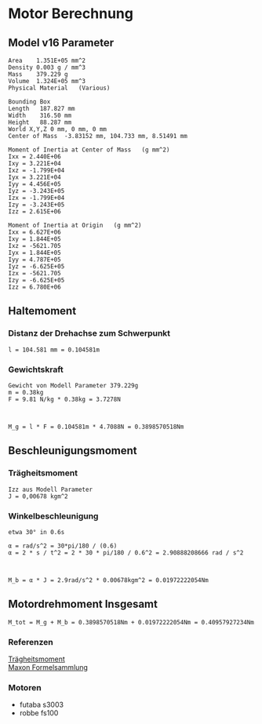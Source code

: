 # Motor Berechnung

## Model v16 Parameter
    Area	1.351E+05 mm^2
    Density	0.003 g / mm^3
    Mass	379.229 g
    Volume	1.324E+05 mm^3
    Physical Material	(Various)

    Bounding Box
    Length 	 187.827 mm
    Width 	 316.50 mm
    Height 	 88.287 mm
    World X,Y,Z	0 mm, 0 mm, 0 mm
    Center of Mass	-3.83152 mm, 104.733 mm, 8.51491 mm

    Moment of Inertia at Center of Mass   (g mm^2)
    Ixx = 2.440E+06
    Ixy = 3.221E+04
    Ixz = -1.799E+04
    Iyx = 3.221E+04
    Iyy = 4.456E+05
    Iyz = -3.243E+05
    Izx = -1.799E+04
    Izy = -3.243E+05
    Izz = 2.615E+06

    Moment of Inertia at Origin   (g mm^2)
    Ixx = 6.627E+06
    Ixy = 1.844E+05
    Ixz = -5621.705
    Iyx = 1.844E+05
    Iyy = 4.787E+05
    Iyz = -6.625E+05
    Izx = -5621.705
    Izy = -6.625E+05
    Izz = 6.780E+06


## Haltemoment
### Distanz der Drehachse zum Schwerpunkt
    l = 104.581 mm = 0.104581m
### Gewichtskraft
    Gewicht von Modell Parameter 379.229g
    m = 0.38kg
    F = 9.81 N/kg * 0.38kg = 3.7278N
` `

    M_g = l * F = 0.104581m * 4.7088N = 0.3898570518Nm

## Beschleunigungsmoment
### Trägheitsmoment
    Izz aus Modell Parameter
    J = 0,00678 kgm^2

### Winkelbeschleunigung

    etwa 30° in 0.6s

    α = rad/s^2 = 30*pi/180 / (0.6)
    α = 2 * s / t^2 = 2 * 30 * pi/180 / 0.6^2 = 2.90888208666 rad / s^2
` `

    M_b = α * J = 2.9rad/s^2 * 0.00678kgm^2 = 0.01972222054Nm
## Motordrehmoment Insgesamt
    M_tot = M_g + M_b = 0.3898570518Nm + 0.01972222054Nm = 0.40957927234Nm

### Referenzen
[Trägheitsmoment](http://www.maschinenbau-wissen.de/skript3/mechanik/kinetik/293-traegheitsmoment)  
[Maxon Formelsammlung](https://www.maxonmotor.de/medias/sys_master/root/8819062800414/maxon-Formelsammlung-d.pdf)  

### Motoren
- futaba s3003 
- robbe fs100 